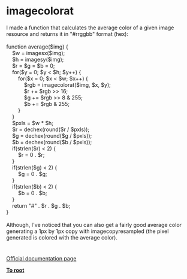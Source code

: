 # imagecolorat




<div class="phpcode"><span class="html">
I made a function that calculates the average color of a given image resource and returns it in &quot;#rrggbb&quot; format (hex):<br><br>function average($img) {<br>&#xA0; &#xA0; $w = imagesx($img);<br>&#xA0; &#xA0; $h = imagesy($img);<br>&#xA0; &#xA0; $r = $g = $b = 0;<br>&#xA0; &#xA0; for($y = 0; $y &lt; $h; $y++) {<br>&#xA0; &#xA0; &#xA0; &#xA0; for($x = 0; $x &lt; $w; $x++) {<br>&#xA0; &#xA0; &#xA0; &#xA0; &#xA0; &#xA0; $rgb = imagecolorat($img, $x, $y);<br>&#xA0; &#xA0; &#xA0; &#xA0; &#xA0; &#xA0; $r += $rgb &gt;&gt; 16;<br>&#xA0; &#xA0; &#xA0; &#xA0; &#xA0; &#xA0; $g += $rgb &gt;&gt; 8 &amp; 255;<br>&#xA0; &#xA0; &#xA0; &#xA0; &#xA0; &#xA0; $b += $rgb &amp; 255;<br>&#xA0; &#xA0; &#xA0; &#xA0; }<br>&#xA0; &#xA0; }<br>&#xA0; &#xA0; $pxls = $w * $h;<br>&#xA0; &#xA0; $r = dechex(round($r / $pxls));<br>&#xA0; &#xA0; $g = dechex(round($g / $pxls));<br>&#xA0; &#xA0; $b = dechex(round($b / $pxls));<br>&#xA0; &#xA0; if(strlen($r) &lt; 2) {<br>&#xA0; &#xA0; &#xA0; &#xA0; $r = 0 . $r;<br>&#xA0; &#xA0; }<br>&#xA0; &#xA0; if(strlen($g) &lt; 2) {<br>&#xA0; &#xA0; &#xA0; &#xA0; $g = 0 . $g;<br>&#xA0; &#xA0; }<br>&#xA0; &#xA0; if(strlen($b) &lt; 2) {<br>&#xA0; &#xA0; &#xA0; &#xA0; $b = 0 . $b;<br>&#xA0; &#xA0; }<br>&#xA0; &#xA0; return &quot;#&quot; . $r . $g . $b;<br>}<br><br>Although, I&apos;ve noticed that you can also get a fairly good average color generating a 1px by 1px copy with imagecopyresampled (the pixel generated is colored with the average color).</span>
</div>
  

#

[Official documentation page](https://www.php.net/manual/en/function.imagecolorat.php)

**[To root](/README.md)**